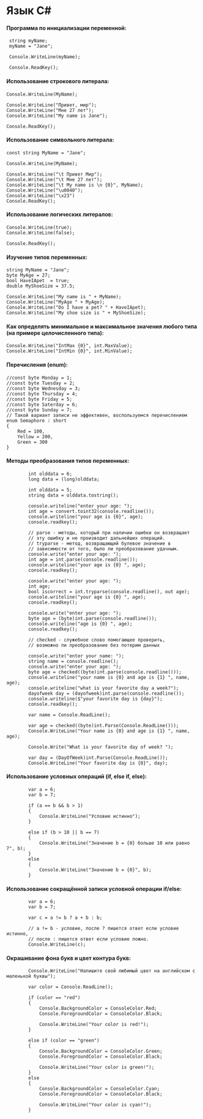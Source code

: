 # Язык C#
#### Программа по инициализации переменной:

	 string myName;
	 myName = "Jane";

	 Console.WriteLine(myName);
	 
	 Console.ReadKey();

#### Использование строкового литерала:
    
    Console.WriteLine(MyName);

    Console.WriteLine("Привет, мир");
    Console.WriteLine("Мне 27 лет");
    Console.WriteLine("My name is Jane");

    Console.ReadKey();

#### Использование символьного литерала:

	const string MyName = "Jane";

	Console.WriteLine(MyName);

	Console.WriteLine("\t Привет Мир");
	Console.WriteLine("\t Мне 27 лет");
	Console.WriteLine("\t My name is \n {0}", MyName);
	Console.WriteLine("\u0040");
	Console.WriteLine("\x23")
	Console.ReadKey();

#### Использование логических литералов:

	Console.WriteLine(true);
    Console.WriteLine(false);
    
    Console.ReadKey();

#### Изучение типов переменных:

	string MyName = "Jane";
	byte MyAge = 27;
	bool HaveIApet  = true;
	double MyShoeSize = 37.5;

	Console.WriteLine("My name is " + MyName);
	Console.WriteLine("MyAge " + MyAge);
	Console.WriteLine("Do I have a pet? " + HaveIApet);
	Console.WriteLine("My shoe size is " + MyShoeSize);

#### Как определять минимальное и максимальное значения любого типа (на примере целочисленного типа):
	
	Console.WriteLine("IntMax {0}", int.MaxValue);
	Console.WriteLine("IntMin {0}", int.MinValue);

#### Перечисления (enum):

	//const byte Monday = 1;
    //const byte Tuesday = 2;
    //const byte Wednesday = 3;
    //const byte Thursday = 4;
    //const byte Friday = 5;
    //const byte Saterday = 6;
    //const byte Sunday = 7;
    // Такой вариант записи не эффективен, воспользуемся перечислением
    enum Semaphore : short
    {
		Red = 100,
        Yellow = 200,
        Green = 300
    }
#### Методы преобразования типов переменных:
            
            int olddata = 6;
            long data = (long)olddata;

            int olddata = 5;
            string data = olddata.tostring();

            console.writeline("enter your age: ");
            int age = convert.toint32(console.readline());
            console.writeline("your age is {0}", age);
            console.readkey();

            // parse - методы, который при наличии ошибки он возвращает
            // эту ошибку и не производит дальнейших операций.
            // tryparse - метод, возвращающий булевое значение в
            // зависимости от того, было ли преобразование удачным.
            console.write("enter your age: ");
            int age = int.parse(console.readline());
            console.writeline("your age is {0} ", age);
            console.readkey();

            console.write("enter your age: ");
            int age;
            bool iscorrect = int.tryparse(console.readline(), out age);
            console.writeline("your age is {0} ", age);
            console.readkey();

            console.write("enter your age: ");
            byte age = (byte)int.parse(console.readline());
            console.writeline("age is {0} ", age);
            console.readkey();

            // checked - служебное слово помогающее проверить,
            // возможно ли преобразование без потерим данных

            console.write("enter your name: ");
            string name = console.readline();
            console.write("enter your age: ");
            byte age = checked((byte)int.parse(console.readline()));
            console.writeline("your name is {0} and age is {1} ", name, age);
            console.writeline("what is your favorite day a week?");
            dayofweek day = (dayofweek)int.parse(console.readline());
            console.writeline($"your favorite day is {day}");
            console.readkey();

            var name = Console.ReadLine();

            var age = checked((byte)int.Parse(Console.ReadLine()));
            Console.WriteLine("Your name is {0} and age is {1} ", name, age);

            Console.Write("What is your favorite day of week? ");

            var day = (DayOfWeek)int.Parse(Console.ReadLine());
            Console.WriteLine("Your favorite day is {0}", day);

#### Использование условных операций (if, else if, else):
            
            var a = 6;
            var b = 7;

            if (a == b && b > 1)
            {
                Console.WriteLine("Условие истинно");
            }

            else if (b > 10 || b == 7)
            {
                Console.WriteLine("Значение b = {0} больше 10 или равно 7", b);
            }
            else
            {
                Console.WriteLine("Значение b = {0}", b);
            }

#### Использование сокращённой записи условной операции if/else:
            
            var a = 6;
            var b = 7;

            var c = a != b ? a + b : b;

            // a != b - условие, после ? пишется ответ если условие истинно,
            // после : пишется ответ если условие ложно.
            Console.WriteLine(c);

#### Окрашивание фона букв и цвет контура букв:

            Console.WriteLine("Напишите свой любимый цвет на английском с маленькой буквы");

            var color = Console.ReadLine();

            if (color == "red")
            {
                Console.BackgroundColor = ConsoleColor.Red;
                Console.ForegroundColor = ConsoleColor.Black;

                Console.WriteLine("Your color is red!");
            }

            else if (color == "green")
            {
                Console.BackgroundColor = ConsoleColor.Green;
                Console.ForegroundColor = ConsoleColor.Black;

                Console.WriteLine("Your color is green!");
            }
            else
            {
                Console.BackgroundColor = ConsoleColor.Cyan;
                Console.ForegroundColor = ConsoleColor.Black;

                Console.WriteLine("Your color is cyan!");
            }